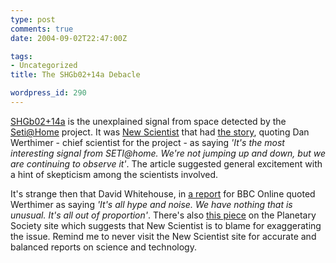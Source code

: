 ```yaml
---
type: post
comments: true
date: 2004-09-02T22:47:00Z

tags:
- Uncategorized
title: The SHGb02+14a Debacle

wordpress_id: 290
---
```


[SHGb02+14a](http://setiathome.ssl.berkeley.edu/Candidates/SHGb02+14a/SHGb02+14a.html) is the unexplained signal from space detected by the [Seti@Home](http://setiathome.ssl.berkeley.edu/) project. It was [New Scientist](http://www.newscientist.com) that had [the story](http://www.newscientist.com/news/news.jsp?id=ns99996341), quoting Dan Werthimer - chief scientist for the project - as saying _'It's the most interesting signal from SETI@home. We're not jumping up and down, but we are continuing to observe it'_. The article suggested general excitement with a hint of skepticism among the scientists involved. 



	

It's strange then that David Whitehouse, in [a report](http://news.bbc.co.uk/1/hi/sci/tech/3621608.stm) for BBC Online quoted Werthimer as saying _'It's all hype and noise. We have nothing that is unusual. It's all out of proportion'_. There's also [this piece](http://planetary.org/news/2004/seti_signal_0902.html) on the Planetary Society site which suggests that New Scientist is to blame for exaggerating the issue. Remind me to never visit the New Scientist site for accurate and balanced reports on science and technology. 
